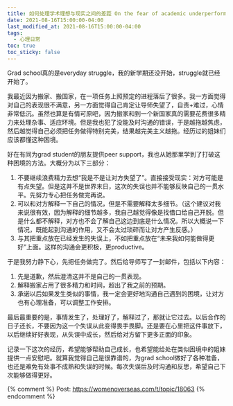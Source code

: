 ```yaml
---
title: 如何处理学术理想与现实之间的差距 On the fear of academic underperformane 
date: 2021-08-16T15:00:00-04:00
last_modified_at: 2021-08-16T15:00:00-04:00
tags:
  - 心理日常
toc: true
toc_sticky: false
---
```


Grad school真的是everyday struggle，我的新学期还没开始，struggle就已经开始了。

<!--more-->

我最近因为搬家、搬国家，在一项任务上照预定的进程落后了很多。我一方面觉得对自己的表现很不满意，另一方面觉得自己肯定让导师失望了，自责+难过，心情非常低沉。虽然也算是有情可原吧，因为搬家和到一个新国家真的需要花费很多精力来处理杂事、适应环境。但是我也犯了没能及时沟通的错误，于是越拖越焦虑，然后越觉得自己必须把任务做得特别完美，结果越完美主义越拖。经历过的姐妹们应该都懂这种困境。

好在有同为grad student的朋友提供peer support，我也从她那里学到了打破这种困境的方法。大概分为以下三部分：

1. 不要继续浪费精力去想“我是不是让对方失望了”。直接接受现实：对方可能是有点失望。但是这并不是世界末日，这次的失误也并不能够反映自己的一贯水平。先努力专心把任务做完再说。
2. 可以和对方解释一下自己的情况，但是不需要解释太多细节。（这个建议对我来说很有效，因为解释的细节越多，我自己越觉得像是找借口给自己开脱。但是什么都不解释，对方也不会了解自己这边到底是什么情况。所以大概说一下情况，既能起到沟通的作用，又不会太过琐碎而让对方产生反感。）
3. 与其把重点放在已经发生的失误上，不如把重点放在“未来我如何能做得更好”上面。这样的沟通会更积极，更productive。

于是我努力静下心，先把任务做完了。然后给导师写了一封邮件，包括以下内容：

1. 先是道歉，然后澄清这并不是自己的一贯表现。
2. 解释搬家占用了很多精力和时间，超出了我之前的预期。
3. 承诺以后如果发生类似的事情，我一定会更好地沟通自己遇到的困境，让对方也有心理准备，可以调整工作安排。

最后最重要的是，事情发生了，处理好了，解释过了，那就让它过去。以后合作的日子还长，不要因为这一个失误从此变得畏手畏脚。还是要在心里把这件事放下，以后继续好好表现，从失误中成长，然后给对方留下更多正面的印象。

记录一下这次的经历，希望能够帮助自己成长，也希望能给处在类似困境中的姐妹提供一点安慰吧。就算我觉得自己是很靠谱的，为grad school做好了各种准备，也还是难免有处事不成熟和失误的时候。每次失误后及时沟通和反思，希望自己下次能够做得更好。

{% comment %}
Post: https://womenoverseas.com/t/topic/18063
{% endcomment %}
